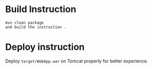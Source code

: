

# Build  Instruction


```
mvn clean package
and build the instruction .
```

# Deploy instruction

Deploy ```target/WebApp.war``` on Tomcat properly for better experience.

